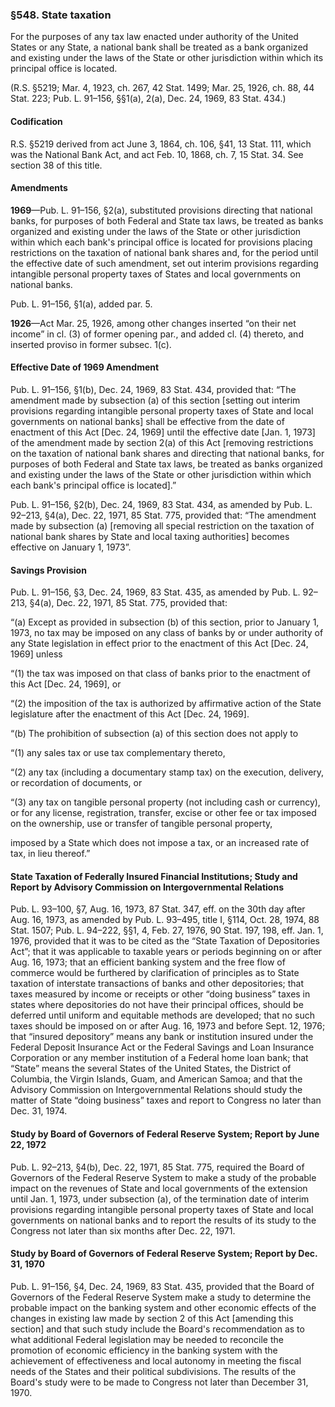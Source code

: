 ### §548. State taxation ###

For the purposes of any tax law enacted under authority of the United States or any State, a national bank shall be treated as a bank organized and existing under the laws of the State or other jurisdiction within which its principal office is located.

(R.S. §5219; Mar. 4, 1923, ch. 267, 42 Stat. 1499; Mar. 25, 1926, ch. 88, 44 Stat. 223; Pub. L. 91–156, §§1(a), 2(a), Dec. 24, 1969, 83 Stat. 434.)

#### Codification ####

R.S. §5219 derived from act June 3, 1864, ch. 106, §41, 13 Stat. 111, which was the National Bank Act, and act Feb. 10, 1868, ch. 7, 15 Stat. 34. See section 38 of this title.

#### Amendments ####

**1969**—Pub. L. 91–156, §2(a), substituted provisions directing that national banks, for purposes of both Federal and State tax laws, be treated as banks organized and existing under the laws of the State or other jurisdiction within which each bank's principal office is located for provisions placing restrictions on the taxation of national bank shares and, for the period until the effective date of such amendment, set out interim provisions regarding intangible personal property taxes of States and local governments on national banks.

Pub. L. 91–156, §1(a), added par. 5.

**1926**—Act Mar. 25, 1926, among other changes inserted “on their net income” in cl. (3) of former opening par., and added cl. (4) thereto, and inserted proviso in former subsec. 1(c).

#### Effective Date of 1969 Amendment ####

Pub. L. 91–156, §1(b), Dec. 24, 1969, 83 Stat. 434, provided that: “The amendment made by subsection (a) of this section [setting out interim provisions regarding intangible personal property taxes of State and local governments on national banks] shall be effective from the date of enactment of this Act [Dec. 24, 1969] until the effective date [Jan. 1, 1973] of the amendment made by section 2(a) of this Act [removing restrictions on the taxation of national bank shares and directing that national banks, for purposes of both Federal and State tax laws, be treated as banks organized and existing under the laws of the State or other jurisdiction within which each bank's principal office is located].”

Pub. L. 91–156, §2(b), Dec. 24, 1969, 83 Stat. 434, as amended by Pub. L. 92–213, §4(a), Dec. 22, 1971, 85 Stat. 775, provided that: “The amendment made by subsection (a) [removing all special restriction on the taxation of national bank shares by State and local taxing authorities] becomes effective on January 1, 1973”.

#### Savings Provision ####

Pub. L. 91–156, §3, Dec. 24, 1969, 83 Stat. 435, as amended by Pub. L. 92–213, §4(a), Dec. 22, 1971, 85 Stat. 775, provided that:

“(a) Except as provided in subsection (b) of this section, prior to January 1, 1973, no tax may be imposed on any class of banks by or under authority of any State legislation in effect prior to the enactment of this Act [Dec. 24, 1969] unless

“(1) the tax was imposed on that class of banks prior to the enactment of this Act [Dec. 24, 1969], or

“(2) the imposition of the tax is authorized by affirmative action of the State legislature after the enactment of this Act [Dec. 24, 1969].

“(b) The prohibition of subsection (a) of this section does not apply to

“(1) any sales tax or use tax complementary thereto,

“(2) any tax (including a documentary stamp tax) on the execution, delivery, or recordation of documents, or

“(3) any tax on tangible personal property (not including cash or currency), or for any license, registration, transfer, excise or other fee or tax imposed on the ownership, use or transfer of tangible personal property,

imposed by a State which does not impose a tax, or an increased rate of tax, in lieu thereof.”

#### State Taxation of Federally Insured Financial Institutions; Study and Report by Advisory Commission on Intergovernmental Relations ####

Pub. L. 93–100, §7, Aug. 16, 1973, 87 Stat. 347, eff. on the 30th day after Aug. 16, 1973, as amended by Pub. L. 93–495, title I, §114, Oct. 28, 1974, 88 Stat. 1507; Pub. L. 94–222, §§1, 4, Feb. 27, 1976, 90 Stat. 197, 198, eff. Jan. 1, 1976, provided that it was to be cited as the “State Taxation of Depositories Act”; that it was applicable to taxable years or periods beginning on or after Aug. 16, 1973; that an efficient banking system and the free flow of commerce would be furthered by clarification of principles as to State taxation of interstate transactions of banks and other depositories; that taxes measured by income or receipts or other “doing business” taxes in states where depositories do not have their principal offices, should be deferred until uniform and equitable methods are developed; that no such taxes should be imposed on or after Aug. 16, 1973 and before Sept. 12, 1976; that “insured depository” means any bank or institution insured under the Federal Deposit Insurance Act or the Federal Savings and Loan Insurance Corporation or any member institution of a Federal home loan bank; that “State” means the several States of the United States, the District of Columbia, the Virgin Islands, Guam, and American Samoa; and that the Advisory Commission on Intergovernmental Relations should study the matter of State “doing business” taxes and report to Congress no later than Dec. 31, 1974.

#### Study by Board of Governors of Federal Reserve System; Report by June 22, 1972 ####

Pub. L. 92–213, §4(b), Dec. 22, 1971, 85 Stat. 775, required the Board of Governors of the Federal Reserve System to make a study of the probable impact on the revenues of State and local governments of the extension until Jan. 1, 1973, under subsection (a), of the termination date of interim provisions regarding intangible personal property taxes of State and local governments on national banks and to report the results of its study to the Congress not later than six months after Dec. 22, 1971.

#### Study by Board of Governors of Federal Reserve System; Report by Dec. 31, 1970 ####

Pub. L. 91–156, §4, Dec. 24, 1969, 83 Stat. 435, provided that the Board of Governors of the Federal Reserve System make a study to determine the probable impact on the banking system and other economic effects of the changes in existing law made by section 2 of this Act [amending this section] and that such study include the Board's recommendation as to what additional Federal legislation may be needed to reconcile the promotion of economic efficiency in the banking system with the achievement of effectiveness and local autonomy in meeting the fiscal needs of the States and their political subdivisions. The results of the Board's study were to be made to Congress not later than December 31, 1970.